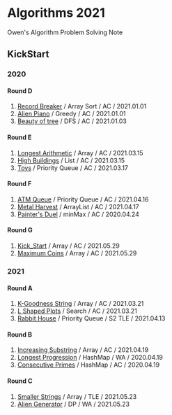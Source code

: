 # Algorithms 2021

Owen's Algorithm Problem Solving Note

## KickStart

### 2020

#### Round D

1. [Record Breaker](https://github.com/dev-owen/Algorithms-2021/blob/main/src/Kickstart_2020_D_1.java) / Array Sort / AC / 2021.01.01
2. [Alien Piano](https://github.com/dev-owen/Algorithms-2021/blob/main/src/Kickstart_2020_D_2.java) / Greedy / AC / 2021.01.01
3. [Beauty of tree](https://github.com/dev-owen/Algorithms-2021/blob/main/src/Kickstart_2020_D_3.java) / DFS / AC / 2021.01.03

#### Round E

1. [Longest Arithmetic](https://github.com/dev-owen/Algorithms-2021/blob/main/src/Kickstart_2020_E_1.java) / Array / AC / 2021.03.15
2. [High Buildings](https://github.com/dev-owen/Algorithms-2021/blob/main/src/Kickstart_2020_E_2.java) / List / AC / 2021.03.15
3. [Toys](https://github.com/dev-owen/Algorithms-2021/blob/main/src/Kickstart_2020_E_3.java) / Priority Queue / AC / 2021.03.17

#### Round F

1. [ATM Queue](https://github.com/dev-owen/Algorithms-2021/blob/main/src/Kickstart_2020_F_1.java) / Priority Queue / AC / 2021.04.16
2. [Metal Harvest](https://github.com/dev-owen/Algorithms-2021/blob/main/src/Kickstart_2020_F_2.java) / ArrayList / AC / 2021.04.17
3. [Painter's Duel](https://github.com/dev-owen/Algorithms-2021/blob/main/src/Kickstart_2020_F_3.java) / minMax / AC / 2020.04.24

#### Round G

1. [Kick_Start](https://github.com/dev-owen/Algorithms-2021/blob/main/src/Kickstart_2020_G_1.java) / Array / AC / 2021.05.29
2. [Maximum Coins](https://github.com/dev-owen/Algorithms-2021/blob/main/src/Kickstart_2020_G_2.java) / Array / AC / 2021.05.29

### 2021

#### Round A

1. [K-Goodness String](https://github.com/dev-owen/Algorithms-2021/blob/main/src/Kickstart_2021_A_1.java) / Array / AC / 2021.03.21
2. [L Shaped Plots](https://github.com/dev-owen/Algorithms-2021/blob/main/src/KickStart_2021_A_2.java) / Search / AC / 2021.03.21
3. [Rabbit House](https://github.com/dev-owen/Algorithms-2021/blob/main/src/Kickstart_2021_A_3.java) / Priority Queue / S2 TLE / 2021.04.13

#### Round B

1. [Increasing Substring](https://github.com/dev-owen/Algorithms-2021/blob/main/src/Kickstart_2021_B_1.java) / Array / AC / 2021.04.19
2. [Longest Progression](https://github.com/dev-owen/Algorithms-2021/blob/main/src/Kickstart_2021_B_2.java) / HashMap / WA / 2020.04.19
3. [Consecutive Primes](https://github.com/dev-owen/Algorithms-2021/blob/main/src/Kickstart_2021_B_3.java) / HashMap / AC / 2020.04.19

#### Round C

1. [Smaller Strings](https://github.com/dev-owen/Algorithms-2021/blob/main/src/Kickstart_2021_C_1.java) / Array / TLE / 2021.05.23
2. [Alien Generator](https://github.com/dev-owen/Algorithms-2021/blob/main/src/Kickstart_2021_C_2.java) / DP / WA / 2021.05.23